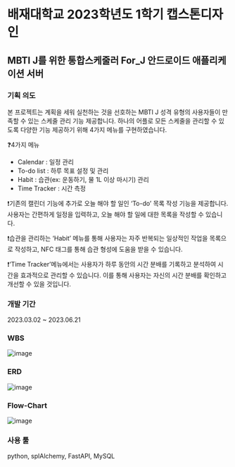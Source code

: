 # 배재대학교 2023학년도 1학기 캡스톤디자인
## MBTI J를 위한 통합스케줄러 For_J 안드로이드 애플리케이션 서버

### 기획 의도
본 프로젝트는 계획을 세워 실천하는 것을 선호하는 MBTI J 성격 유형의 사용자들이 만족할 수 있는 스케줄 관리 기능 제공합니다.
하나의 어플로 모든 스케줄을 관리할 수 있도록 다양한 기능 제공하기 위해 4가지 메뉴를 구현하였습니다.

❓4가지 메뉴
- Calendar : 일정 관리
- To-do list : 하루 목표 설정 및 관리
- Habit : 습관(ex: 운동하기, 물 1L 이상 마시기) 관리
- Time Tracker : 시간 측정

❗기존의 캘린더 기능에 추가로 오늘 해야 할 일인 ‘To-do’ 목록 작성 기능을 제공합니다. 사용자는 간편하게 일정을 입력하고, 오늘 해야 할 일에 대한 목록을 작성할 수 있습니다.

❗습관을 관리하는 ‘Habit’ 메뉴를 통해 사용자는 자주 반복되는 일상적인 작업을 목록으로 작성하고, NFC 태그를 통해 습관 형성에 도움을 받을 수 있습니다.

❗‘Time Tracker’메뉴에서는 사용자가 하루 동안의 시간 분배를 기록하고 분석하여 시간을 효과적으로 관리할 수 있습니다. 이를 통해 사용자는 자신의 시간 분배를 확인하고 개선할 수 있을 것입니다.

### 개발 기간
2023.03.02 ~ 2023.06.21

### WBS
![image](https://github.com/2023-Capstone1/for_J_server/assets/86397095/1e3d4b72-599c-400a-840e-f361a06024b4)

### ERD
![image](https://github.com/2023-Capstone1/for_J_server/assets/86397095/f1592367-525b-4ad9-9909-80491444e185)

### Flow-Chart
![image](https://github.com/2023-Capstone1/for_J_server/assets/86397095/4fcd0ad5-6ee5-4da4-a647-993491fbd345)


### 사용 툴
python, splAlchemy, FastAPI, MySQL
